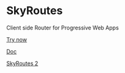 # SkyRoutes
Client side Router for Progressive Web Apps

[Try now](https://xistent.github.io/)

[Doc](https://medium.com/@_aakashpandey/introducing-skyroutes-client-side-router-for-pwas-80416d235492)

[SkyRoutes 2 ](https://skyroutes.github.io/)
